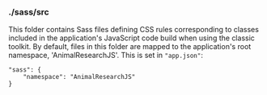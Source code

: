 ### ./sass/src

This folder contains Sass files defining CSS rules corresponding to classes
included in the application's JavaScript code build when using the classic toolkit.
By default, files in this folder are mapped to the application's root namespace, 'AnimalResearchJS'.
This is set in `"app.json"`:

    "sass": {
        "namespace": "AnimalResearchJS"
    }